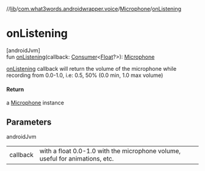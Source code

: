 //[lib](../../../index.md)/[com.what3words.androidwrapper.voice](../index.md)/[Microphone](index.md)/[onListening](on-listening.md)

# onListening

[androidJvm]\
fun [onListening](on-listening.md)(callback: [Consumer](https://developer.android.com/reference/kotlin/androidx/core/util/Consumer.html)<[Float](https://kotlinlang.org/api/latest/jvm/stdlib/kotlin/-float/index.html)?>): [Microphone](index.md)

[onListening](on-listening.md) callback will return the volume of the microphone while recording from 0.0-1.0, i.e: 0.5, 50% (0.0 min, 1.0 max volume)

#### Return

a [Microphone](index.md) instance

## Parameters

androidJvm

| | |
|---|---|
| callback | with a float 0.0-1.0 with the microphone volume, useful for animations, etc. |

